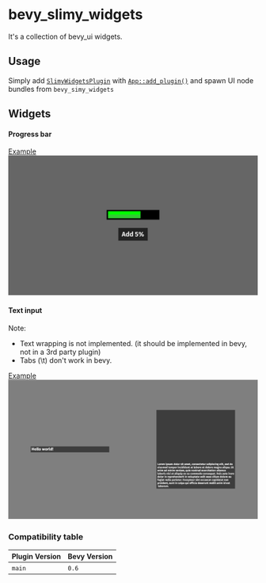 # bevy_slimy_widgets
It's a collection of bevy_ui widgets.

## Usage
Simply add [`SlimyWidgetsPlugin`](https://docs.rs/bevy_slinet/latest/bevy_slimy_widgets/struct.SlimyWidgetsPlugin.html)
with [`App::add_plugin()`](https://docs.rs/bevy/latest/bevy/app/struct.App.html#method.add_plugin)
and spawn UI node bundles from `bevy_simy_widgets`

## Widgets
#### Progress bar
[Example](examples/progress_bar.rs)
![Progress bar example](images/progress_bar_example.png)

#### Text input
Note:
- Text wrapping is not implemented. (it should be implemented in bevy, not in a 3rd party plugin)
- Tabs (\t) don't work in bevy.

[Example](examples/text_input.rs)
![Progress bar example](images/text_input_example.png)

### Compatibility table
| Plugin Version | Bevy Version |
|----------------|--------------|
| `main`         | `0.6`        |
